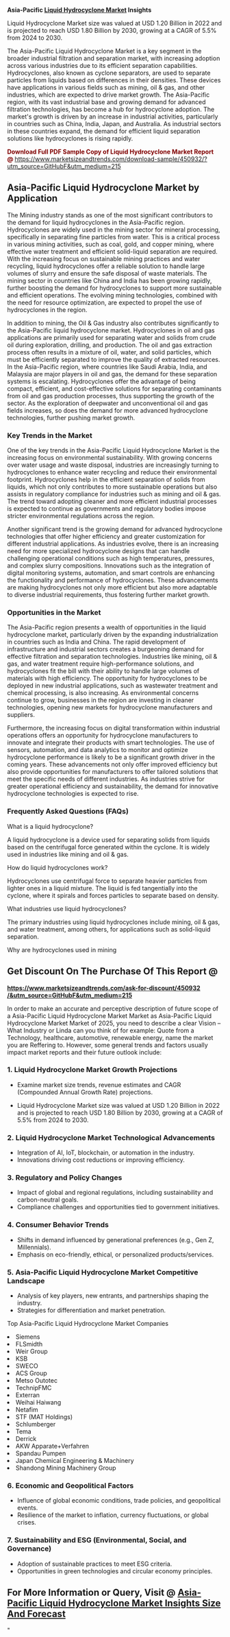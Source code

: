 <p><strong>Asia-Pacific&nbsp;<a href=""https://www.marketsizeandtrends.com/download-sample/450932/&amp;utm_source=GitHubF&amp;utm_medium=215"">Liquid Hydrocyclone Market</a> Insights</strong></p><p>Liquid Hydrocyclone Market size was valued at USD 1.20 Billion in 2022 and is projected to reach USD 1.80 Billion by 2030, growing at a CAGR of 5.5% from 2024 to 2030.</p><p><p>The Asia-Pacific Liquid Hydrocyclone Market is a key segment in the broader industrial filtration and separation market, with increasing adoption across various industries due to its efficient separation capabilities. Hydrocyclones, also known as cyclone separators, are used to separate particles from liquids based on differences in their densities. These devices have applications in various fields such as mining, oil & gas, and other industries, which are expected to drive market growth. The Asia-Pacific region, with its vast industrial base and growing demand for advanced filtration technologies, has become a hub for hydrocyclone adoption. The market's growth is driven by an increase in industrial activities, particularly in countries such as China, India, Japan, and Australia. As industrial sectors in these countries expand, the demand for efficient liquid separation solutions like hydrocyclones is rising rapidly.</p><p><p><strong><span style="color: #800000;">Download Full PDF Sample Copy of Liquid Hydrocyclone Market Report @</span>&nbsp;</strong><a href="https://www.marketsizeandtrends.com/download-sample/450932/?utm_source=GitHubF&amp;utm_medium=215" target="_blank">https://www.marketsizeandtrends.com/download-sample/450932/?utm_source=GitHubF&amp;utm_medium=215</a></p></p><h2>Asia-Pacific Liquid Hydrocyclone Market by Application</h2><p>The Mining industry stands as one of the most significant contributors to the demand for liquid hydrocyclones in the Asia-Pacific region. Hydrocyclones are widely used in the mining sector for mineral processing, specifically in separating fine particles from water. This is a critical process in various mining activities, such as coal, gold, and copper mining, where effective water treatment and efficient solid-liquid separation are required. With the increasing focus on sustainable mining practices and water recycling, liquid hydrocyclones offer a reliable solution to handle large volumes of slurry and ensure the safe disposal of waste materials. The mining sector in countries like China and India has been growing rapidly, further boosting the demand for hydrocyclones to support more sustainable and efficient operations. The evolving mining technologies, combined with the need for resource optimization, are expected to propel the use of hydrocyclones in the region.</p><p>In addition to mining, the Oil & Gas industry also contributes significantly to the Asia-Pacific liquid hydrocyclone market. Hydrocyclones in oil and gas applications are primarily used for separating water and solids from crude oil during exploration, drilling, and production. The oil and gas extraction process often results in a mixture of oil, water, and solid particles, which must be efficiently separated to improve the quality of extracted resources. In the Asia-Pacific region, where countries like Saudi Arabia, India, and Malaysia are major players in oil and gas, the demand for these separation systems is escalating. Hydrocyclones offer the advantage of being compact, efficient, and cost-effective solutions for separating contaminants from oil and gas production processes, thus supporting the growth of the sector. As the exploration of deepwater and unconventional oil and gas fields increases, so does the demand for more advanced hydrocyclone technologies, further pushing market growth.</p><h3>Key Trends in the Market</h3><p>One of the key trends in the Asia-Pacific Liquid Hydrocyclone Market is the increasing focus on environmental sustainability. With growing concerns over water usage and waste disposal, industries are increasingly turning to hydrocyclones to enhance water recycling and reduce their environmental footprint. Hydrocyclones help in the efficient separation of solids from liquids, which not only contributes to more sustainable operations but also assists in regulatory compliance for industries such as mining and oil & gas. The trend toward adopting cleaner and more efficient industrial processes is expected to continue as governments and regulatory bodies impose stricter environmental regulations across the region.</p><p>Another significant trend is the growing demand for advanced hydrocyclone technologies that offer higher efficiency and greater customization for different industrial applications. As industries evolve, there is an increasing need for more specialized hydrocyclone designs that can handle challenging operational conditions such as high temperatures, pressures, and complex slurry compositions. Innovations such as the integration of digital monitoring systems, automation, and smart controls are enhancing the functionality and performance of hydrocyclones. These advancements are making hydrocyclones not only more efficient but also more adaptable to diverse industrial requirements, thus fostering further market growth.</p><h3>Opportunities in the Market</h3><p>The Asia-Pacific region presents a wealth of opportunities in the liquid hydrocyclone market, particularly driven by the expanding industrialization in countries such as India and China. The rapid development of infrastructure and industrial sectors creates a burgeoning demand for effective filtration and separation technologies. Industries like mining, oil & gas, and water treatment require high-performance solutions, and hydrocyclones fit the bill with their ability to handle large volumes of materials with high efficiency. The opportunity for hydrocyclones to be deployed in new industrial applications, such as wastewater treatment and chemical processing, is also increasing. As environmental concerns continue to grow, businesses in the region are investing in cleaner technologies, opening new markets for hydrocyclone manufacturers and suppliers.</p><p>Furthermore, the increasing focus on digital transformation within industrial operations offers an opportunity for hydrocyclone manufacturers to innovate and integrate their products with smart technologies. The use of sensors, automation, and data analytics to monitor and optimize hydrocyclone performance is likely to be a significant growth driver in the coming years. These advancements not only offer improved efficiency but also provide opportunities for manufacturers to offer tailored solutions that meet the specific needs of different industries. As industries strive for greater operational efficiency and sustainability, the demand for innovative hydrocyclone technologies is expected to rise.</p><h3>Frequently Asked Questions (FAQs)</h3><p>What is a liquid hydrocyclone?</p><p>A liquid hydrocyclone is a device used for separating solids from liquids based on the centrifugal force generated within the cyclone. It is widely used in industries like mining and oil & gas.</p><p>How do liquid hydrocyclones work?</p><p>Hydrocyclones use centrifugal force to separate heavier particles from lighter ones in a liquid mixture. The liquid is fed tangentially into the cyclone, where it spirals and forces particles to separate based on density.</p><p>What industries use liquid hydrocyclones?</p><p>The primary industries using liquid hydrocyclones include mining, oil & gas, and water treatment, among others, for applications such as solid-liquid separation.</p><p>Why are hydrocyclones used in mining</p><h2><strong>Get Discount On The Purchase Of This Report @&nbsp;</strong></h2><p><strong><a href=""https://www.marketsizeandtrends.com/ask-for-discount/450932/&amp;utm_source=GitHubF&amp;utm_medium=215"" target=""_blank"">https://www.marketsizeandtrends.com/ask-for-discount/450932<br />/&amp;utm_source=GitHubF&amp;utm_medium=215</a></strong></p><p>In order to make an accurate and perceptive description of future scope of a Asia-Pacific&nbsp;Liquid Hydrocyclone Market Market as Asia-Pacific&nbsp;Liquid Hydrocyclone Market Market of 2025, you need to describe a clear Vision &ndash; What Industry or Linda can you think of for example: Quote from a Technology, healthcare, automotive, renewable energy, name the market you are Reffering to. However, some general trends and factors usually impact market reports and their future outlook include:</p><h3>1.&nbsp;<strong>Liquid Hydrocyclone Market Growth Projections</strong></h3><ul><li>Examine market size trends, revenue estimates and CAGR (Compounded Annual Growth Rate) projections.</li><li><p>Liquid Hydrocyclone Market size was valued at USD 1.20 Billion in 2022 and is projected to reach USD 1.80 Billion by 2030, growing at a CAGR of 5.5% from 2024 to 2030.</p></li></ul><h3>2.&nbsp;<strong>Liquid Hydrocyclone Market Technological Advancements</strong></h3><ul><li>Integration of AI, IoT, blockchain, or automation in the industry.</li><li>Innovations driving cost reductions or improving efficiency.</li></ul><h3>3.&nbsp;<strong>Regulatory and Policy Changes</strong></h3><ul><li>Impact of global and regional regulations, including sustainability and carbon-neutral goals.</li><li>Compliance challenges and opportunities tied to government initiatives.</li></ul><h3>4.&nbsp;<strong>Consumer Behavior Trends</strong></h3><ul><li>Shifts in demand influenced by generational preferences (e.g., Gen Z, Millennials).</li><li>Emphasis on eco-friendly, ethical, or personalized products/services.</li></ul><h3>5.&nbsp;<strong>Asia-Pacific Liquid Hydrocyclone Market Competitive Landscape</strong></h3><ul><li>Analysis of key players, new entrants, and partnerships shaping the industry.</li><li>Strategies for differentiation and market penetration.</li></ul><p data-pm-slice=""1 1 []"">Top Asia-Pacific Liquid Hydrocyclone Market Companies</p><div data-test-id=""""><p><li>Siemens</li><li> FLSmidth</li><li> Weir Group</li><li> KSB</li><li> SWECO</li><li> ACS Group</li><li> Metso Outotec</li><li> TechnipFMC</li><li> Exterran</li><li> Weihai Haiwang</li><li> Netafim</li><li> STF (MAT Holdings)</li><li> Schlumberger</li><li> Tema</li><li> Derrick</li><li> AKW Apparate+Verfahren</li><li> Spandau Pumpen</li><li> Japan Chemical Engineering & Machinery</li><li> Shandong Mining Machinery Group</li></p></div><h3>6.&nbsp;<strong>Economic and Geopolitical Factors</strong></h3><ul><li>Influence of global economic conditions, trade policies, and geopolitical events.</li><li>Resilience of the market to inflation, currency fluctuations, or global crises.</li></ul><h3>7.&nbsp;<strong>Sustainability and ESG (Environmental, Social, and Governance)</strong></h3><ul><li>Adoption of sustainable practices to meet ESG criteria.</li><li>Opportunities in green technologies and circular economy principles.</li></ul><h2><strong>For More Information or Query, Visit @&nbsp;</strong><a href=""https://www.verifiedmarketreports.com/product/liquid-hydrocyclone-market/"" target=""_blank"">Asia-Pacific Liquid Hydrocyclone Market Insights Size And Forecast</a></h2>"

